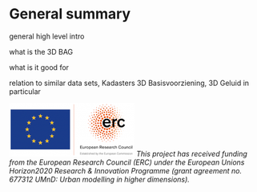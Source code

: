 # General summary

general high level intro

what is the 3D BAG

what is it good for

relation to similar data sets, Kadasters 3D Basisvoorziening, 3D Geluid in particular



![erc_logo](images/erc_logo_small.png) 
*This project has received funding from the European Research Council (ERC) under the European Unions Horizon2020 Research & Innovation Programme (grant agreement no. 677312 UMnD: Urban modelling in higher dimensions).*
